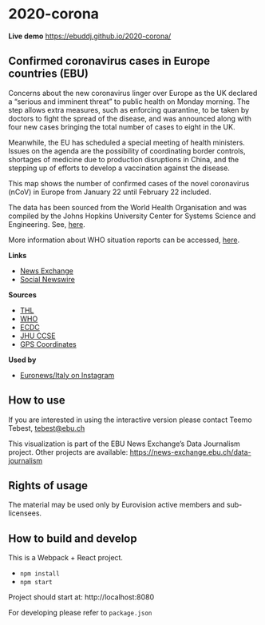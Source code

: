 # 2020-corona

**Live demo** https://ebuddj.github.io/2020-corona/

## Confirmed coronavirus cases in Europe countries (EBU)

Concerns about the new coronavirus linger over Europe as the UK declared a “serious and imminent threat” to public health on Monday morning. The step allows extra measures, such as enforcing quarantine, to be taken by doctors to fight the spread of the disease, and was announced along with four new cases bringing the total number of cases to eight in the UK.

Meanwhile, the EU has scheduled a special meeting of health ministers. Issues on the agenda are the possibility of coordinating border controls, shortages of medicine due to production disruptions in China, and the stepping up of efforts to develop a vaccination against the disease.

This map shows the number of confirmed cases of the novel coronavirus (nCoV) in Europe from January 22 until February 22 included.

The data has been sourced from the World Health Organisation and was compiled by the Johns Hopkins University Center for Systems Science and Engineering. See, [here](https://github.com/CSSEGISandData/COVID-19).

More information about WHO situation reports can be accessed, [here](https://www.who.int/emergencies/diseases/novel-coronavirus-2019/situation-reports/).

**Links**
* [News Exchange](https://news-exchange.ebu.ch/item_detail/8c3fa449db25f73b3bb1c502d7ae8566/2020_21006664)
* [Social Newswire](https://www.evnsocialnewswire.ch/europe/coronavirus-animation-illustrates-spread-of-coronavirus-in-europe-animation/)

**Sources**
* [THL](https://thl.fi/fi/web/infektiotaudit-ja-rokotukset/ajankohtaista/wuhanin-koronavirus)
* [WHO](https://www.who.int/emergencies/diseases/novel-coronavirus-2019/situation-reports/)
* [ECDC](https://www.ecdc.europa.eu/en/novel-coronavirus-china)
* [JHU CCSE](https://github.com/CSSEGISandData/COVID-19)
* [GPS Coordinates](https://www.gps-coordinates.net/)

**Used by**
* [Euronews/Italy on Instagram](https://www.instagram.com/p/B8a27sJD3bN/)

## How to use

If you are interested in using the interactive version please contact Teemo Tebest, tebest@ebu.ch

This visualization is part of the EBU News Exchange’s Data Journalism project. Other projects are available: https://news-exchange.ebu.ch/data-journalism

## Rights of usage

The material may be used only by Eurovision active members and sub-licensees.

## How to build and develop

This is a Webpack + React project.

* `npm install`
* `npm start`

Project should start at: http://localhost:8080

For developing please refer to `package.json`